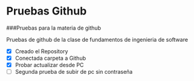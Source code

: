 # Pruebas Github
###Pruebas para la materia de github 


Pruebas de github de la clase de fundamentos de ingenieria de software
- [x] Creado el Repository
- [x] Conectada carpeta a Github
- [x] Probar actualizar desde PC
- [ ] Segunda prueba de subir de pc sin contraseña
